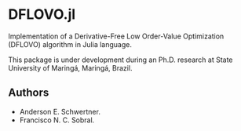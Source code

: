 # DFLOVO.jl
Implementation of a Derivative-Free Low Order-Value Optimization (DFLOVO) algorithm in Julia language.

This package is under development during an Ph.D. research at State University of Maringá, Maringá, Brazil.

## Authors
- Anderson E. Schwertner.
- Francisco N. C. Sobral.
